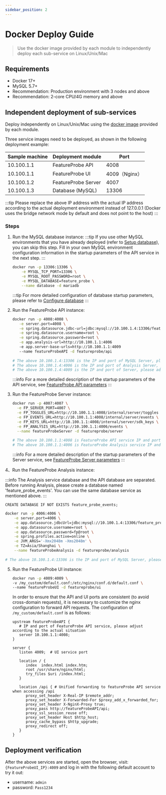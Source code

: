 ```yaml
---
sidebar_position: 2
---
```


# Docker Deploy Guide
> Use the docker image provided by each module to independently deploy each sub-service on Linux/Unix/Mac

## Requirements

* Docker 17+
* MySQL 5.7+
* Recommendation: Production environment with 3 nodes and above
* Recommendation: 2-core CPU/4G memory and above

## Independent deployment of sub-services

Deploy independently on Linux/Unix/Mac using the [docker image](https://hub.docker.com/u/featureprobe) provided by each module.

Three service images need to be deployed, as shown in the following deployment example:

| Sample machine   | Deployment module     | Port          |
| ---------- | ------------------- | ------------- |
| 10.100.1.1 | FeatureProbe API    | 4008          |
| 10.100.1.1 | FeatureProbe UI     | 4009（Nginx） |
| 10.100.1.2 | FeatureProbe Server | 4007          |
| 10.100.1.3 | Database (MySQL)     | 13306         |

:::tip
Please replace the above IP address with the actual IP address according to the actual deployment environment instead of 127.0.0.1 (Docker uses the bridge network mode by default and does not point to the host)
:::


### Steps


1. Run the MySQL database instance:
   :::tip
   If you use other MySQL environments that you have already deployed (refer to [Setup database](/reference/database-setup)), you can skip this step. Fill in your own MySQL environment configuration information in the startup parameters of the API service in the next step.
   :::

   ```bash
   docker run -p 13306:13306 \
       -e MYSQL_TCP_PORT=13306 \
       -e MYSQL_ROOT_PASSWORD=root \
       -e MYSQL_DATABASE=feature_probe \
       --name database -d mariadb
   ```

   :::tip
      For more detailed configuration of database startup parameters, please refer to [Configure database](https://mariadb.com/kb/en/mariadb-docker-environment-variables/)
   :::


2. Run the FeatureProbe API instance:

   ```bash
   docker run -p 4008:4008 \
      -e server.port=4008 \
      -e spring.datasource.jdbc-url=jdbc:mysql://10.100.1.4:13306/feature_probe \
      -e spring.datasource.username=root \
      -e spring.datasource.password=root \
      -e app.analysis-url=http://10.100.1.1:4006
      -e app.server-base-urls=http://10.100.1.1:4009
      --name featureProbeAPI -d featureprobe/api
      
   # The above 10.100.1.4:13306 is the IP and port of MySQL Server, please adjust it according to the actual situation
   # The above 10.100.1.4:4006 is the IP and port of Analysis Server, please adjust it according to the actual situation
   # The above 10.100.1.4:4009 is the IP and port of Server, please adjust it according to the actual situation
   ```

   :::info
   For a more detailed description of the startup parameters of the API service, see [FeatureProbe API parameters](../../reference/deployment-configuration#featureprobe-api)
   :::


3. Run the FeatureProbe Server instance:

   ```bash
   docker run -p 4007:4007 \
     -e FP_SERVER_PORT=4007 \
     -e FP_TOGGLES_URL=http://10.100.1.1:4008/internal/server/toggles \
     -e FP_EVENTS_URL=http://10.100.1.1:4008/internal/server/events \
     -e FP_KEYS_URL=http://10.100.1.1:4008/internal/server/sdk_keys \
     -e FP_ANALYSIS_URL=http://10.100.1.1:4006/events \
     --name featureProbeServer -d featureprobe/server
     
   # The above 10.100.1.1:4008 is FeatureProbe API service IP and port, please adjust according to the actual situation
   # The above 10.100.1.1:4006 is FeatureProbe Analysis service IP and port, please adjust according to the actual situation
   ```

   :::info
   For a more detailed description of the startup parameters of the Server service, see  [FeatureProbe Server parameters](../../reference/deployment-configuration#featureprobe-server)
   :::

4、Run the FeatureProbe Analysis instance:

:::info
The Analysis service database and the API database are separated. Before running Analysis, please create a database named 'feature_probe_events'. You can use the same database service as mentioned above.
:::

   ```shell
   CREATE DATABASE IF NOT EXISTS feature_probe_events;
   ```

   ```bash
   docker run -p 4006:4006 \
	   -e server.port=4006 \
	   -e app.datasource.jdbcUrl=jdbc:mysql://10.100.1.4:13306/feature_probe_events \
	   -e app.datasource.username=root \
	   -e app.datasource.password=fp@root \
	   -e spring.profiles.active=online \
	   -e JVM_ARGS='-Xmx2048m -Xms2048m' \
	   -e TZ=Asia/Shanghai \
	   --name featureProbeAnalysis -d featureprobe/analysis
     
   # The above 10.100.1.4:13306 is the IP and port of MySQL Server, please adjust it according to the actual situation
   ```

5. Run the FeatureProbe UI instance:

   ```bash
   docker run -p 4009:4009 \
   -v /my_custom/default.conf:/etc/nginx/conf.d/default.conf \
   --name featureProbeUI -d featureprobe/ui 
   ```

   In order to ensure that the API and UI ports are consistent (to avoid cross-domain requests), it is necessary to customize the nginx configuration to forward API requests. The configuration of `/my_custom/default.conf` is as follows:

   ```nginx
   upstream featureProbeAPI {
      # IP and port of FeatureProbe API service, please adjust according to the actual situation
      server 10.100.1.1:4008;
   }
   
   server {
      listen 4009;  # UI service port
   
      location / {
         index  index.html index.htm;
         root /usr/share/nginx/html;
         try_files $uri /index.html;
      }
   
      location /api { # Unified forwarding to featureProbe API service when accessing /api
         proxy_set_header X-Real-IP $remote_addr;
         proxy_set_header X-Forwarded-For $proxy_add_x_forwarded_for;
         proxy_set_header X-NginX-Proxy true;
         proxy_pass http://featureProbeAPI/api;
         proxy_ssl_session_reuse off;
         proxy_set_header Host $http_host;
         proxy_cache_bypass $http_upgrade;
         proxy_redirect off;
      }
   }
   ```

## Deployment verification
After the above services are started, open the browser, visit: `{FeatureProbeUI_IP}:4009` and log in with the following default account to try it out:

   - username: `admin`
   - password: `Pass1234`
